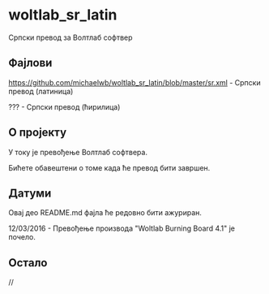 # woltlab_sr_latin
Српски превод за Волтлаб софтвер

## Фајлови

https://github.com/michaelwb/woltlab_sr_latin/blob/master/sr.xml - Српски превод (латиница)

??? - Српски превод (ћирилица)

## О пројекту

У току је превођење Волтлаб софтвера.

Бићете обавештени о томе када ће превод бити завршен.

## Датуми

Овај део README.md фајла ће редовно бити ажуриран.

12/03/2016 - Превођење производа "Woltlab Burning Board 4.1" је почело.

## Остало

//



